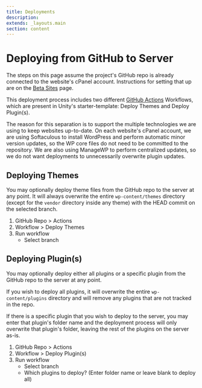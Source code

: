 ```yaml
---
title: Deployments
description:
extends: _layouts.main
section: content
---
```


# Deploying from GitHub to Server

The steps on this page assume the project's GitHub repo is already connected to the website's cPanel account. Instructions for setting that up are on the [Beta Sites](beta-sites) page.

This deployment process includes two different [GitHub Actions](https://github.com/actions) Workflows, which are present in Unity's starter-template: Deploy Themes and Deploy Plugin(s).

The reason for this separation is to support the multiple technologies we are using to keep websites up-to-date. On each website's cPanel account, we are using Softaculous to install WordPress and perform automatic minor version updates, so the WP core files do not need to be committed to the repository. We are also using ManageWP to perform centralized updates, so we do not want deployments to unnecessarily overwrite plugin updates.

## Deploying Themes

You may optionally deploy theme files from the GitHub repo to the server at any point. It will always overwrite the entire `wp-content/themes` directory (except for the `vendor` directory inside any theme) with the HEAD commit on the selected branch.

1. GitHub Repo > Actions
2. Workflow > Deploy Themes
3. Run workflow
    * Select branch

## Deploying Plugin(s)

You may optionally deploy either all plugins or a specific plugin from the GitHub repo to the server at any point.

If you wish to deploy all plugins, it will overwrite the entire `wp-content/plugins` directory and will remove any plugins that are not tracked in the repo.

If there is a specific plugin that you wish to deploy to the server, you may enter that plugin's folder name and the deployment process will only overwrite that plugin's folder, leaving the rest of the plugins on the server as-is.

1. GitHub Repo > Actions
2. Workflow > Deploy Plugin(s)
3. Run workflow
    * Select branch
    * Which plugins to deploy? (Enter folder name or leave blank to deploy all)
